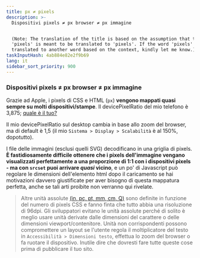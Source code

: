 ```yaml
---
title: px ≠ pixels
description: >-
  Dispositivi pixels ≠ px browser ≠ px immagine


  (Note: The translation of the title is based on the assumption that the word
  'pixels' is meant to be translated to 'pixels'. If the word 'pixels' should be
  translated to another word based on the context, kindly let me know.)
taskInputHash: 4ab884e82e2f9b69
lang: it
sidebar_sort_priority: 900
---
```

### Dispositivi pixels ≠ px browser ≠ px immagine

Grazie ad Apple, i pixels di CSS e HTML (`px`) **vengono mappati quasi sempre su molti dispositivi/stampe**. Il devicePixelRatio del mio telefono è 3,875; [quale è il tuo?](https://www.mydevice.io/)

Il mio devicePixelRatio sul desktop cambia in base allo zoom del browser, ma di default è 1,5 (il mio `Sistema > Display > Scalabilità` è al 150%, dopotutto).

I file delle immagini (esclusi quelli SVG) decodificano in una griglia di pixels. **È fastidiosamente difficile ottenere che i pixels dell'immagine vengano visualizzati perfettamente a una proporzione di 1:1 con i dispositivi pixels - ma con `srcset` puoi arrivare *quasi* vicino**, e un po' di Javascript può regolare le dimensioni dell'elemento html dopo il caricamento se hai motivazioni davvero giustificate per aver bisogno di questa mappatura perfetta, anche se tali arti proibite non verranno qui rivelate.

> Altre unità assolute [(in, pc, pt, mm, cm, Q)](https://developer.mozilla.org/it/docs/Web/CSS/length) sono definite in funzione del numero di pixels CSS e fanno finta che tutto abbia una risoluzione di 96dpi. Gli sviluppatori evitano le unità assolute perché di solito è meglio usare unità derivate dalle dimensioni del carattere o delle dimensioni viewport/contenitore. Unità non corrispondenti possono compromettere un layout se l'utente regola il moltiplicatore del testo in `Accessibilità > Dimensioni testo`, effettua lo zoom del browser o fa ruotare il dispositivo. Inutile dire che dovresti fare tutte queste cose prima di pubblicare il tuo sito.
